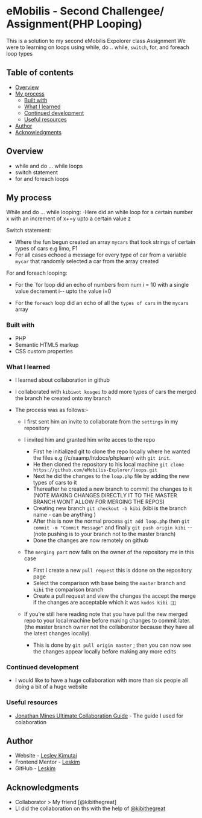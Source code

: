 # eMobilis - Second Challengee/ Assignment(PHP Looping)

This is a solution to my second eMobilis Expolorer class Assignment
We were to learning on loops using while, do .. while, `switch`, for, and foreach loop types

## Table of contents

- [Overview](#overview)
- [My process](#my-process)
  - [Built with](#built-with)
  - [What I learned](#what-i-learned)
  - [Continued development](#continued-development)
  - [Useful resources](#useful-resources)
- [Author](#author)
- [Acknowledgments](#acknowledgments)

## Overview

- while and do ... while loops
- switch statement
- for and foreach loops

## My process

While and do ... while looping:
 -Here did an while loop for a certain number x with an increment of x+=y upto a certain value z 

Switch statement:
 - Where the fun begun created an array `mycars` that took strings of certain types of cars e.g limo, F1 
 - For all cases echoed a message for every type of car from a variable `mycar` that randomly selected a car from the array created 
 
For and foreach looping:
 - For the `for loop did an echo of numbers from num i = 10 with a single value decrement i-- upto the value i=0

 - For the `foreach` loop did an echo of all the `types of cars` in the `mycars` array 

### Built with

- PHP
- Semantic HTML5 markup
- CSS custom properties

### What I learned

- I learned about collaboration in github
- I collaborated with `kibiwot kosgei` to add more types of cars the merged the branch he created onto my branch

- The process was as follows:-
  - I first sent him an invite to collaborate from the `settings` in my repository
  - I invited him and granted him write acces to the repo

    - First he initialized git to clone the repo locally where he wanted the files e.g (/c/xaamp/htdocs/phplearn) with `git init`.
    - He then cloned the repository to his local machine `git clone https://github.com/eMobilis-Explorer/loops.git` 
    - Next he did the changes to the `loop.php` file by adding the new types of cars to it
    - Thereafter he created a new branch to commit the changes to it (NOTE MAKING CHANGES DIRECTLY IT TO THE MASTER BRANCH WONT ALLOW FOR MERGING THE REPOS)
    - Creating new branch `git checkout -b kibi` (kibi is the branch name - can be anything )
    - After this is now the normal process `git add loop.php` then `git commit -m "Commit Message"` and finally `git push origin kibi` -- (note pushing is to your branch not to the master branch)
    - Done the changes are now remotely on github
 
  - The `merging part` now falls on the owner of the repository me in this case
    - First I create a new `pull request` this is ddone on the repository page 
    - Select the comparison wth base being the `master` branch and `kibi` the comparison branch
    - Create a pull request and view the changes the accept the merge if the changes are acceptable which it was `kudos kibi 👏🏾`

  - If you're still here reading note that you have pull the new merged repo to your local machine before making changes to commit later. (the master branch owner not the collaborator because they have all the latest changes locally).
    - This is done by `git pull origin master` ; then you can now see the changes appear locally before making any more edits 


### Continued development


 - I would like to have a huge collaboration with more than six people all doing a bit of a huge website 


### Useful resources


- [Jonathan Mines Ultimate Collaboration Guide](https://medium.com/@jonathanmines/the-ultimate-github-collaboration-guide-df816e98fb67) - The guide I used for colaboration

## Author

- Website - [Lesley Kimutai](https://linktr.ee/les_kim)
- Frontend Mentor - [Leskim](https://www.frontendmentor.io/profile/Leskim)
- GitHub - [Leskim](https://github.com/Leskim)


## Acknowledgments

 - Collaborator > My friend [@kibithegreat]
 - LI did the collaboration on ths with the help of [@kibithegreat](https://github.com/kibiwotkosgei)